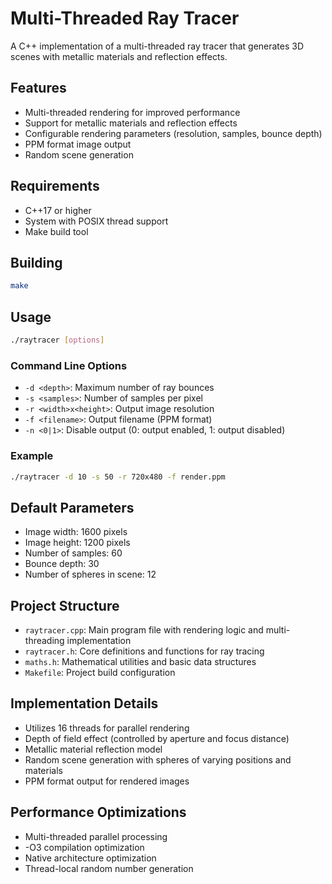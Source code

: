 # Multi-Threaded Ray Tracer

A C++ implementation of a multi-threaded ray tracer that generates 3D scenes with metallic materials and reflection effects.

## Features

- Multi-threaded rendering for improved performance
- Support for metallic materials and reflection effects
- Configurable rendering parameters (resolution, samples, bounce depth)
- PPM format image output
- Random scene generation

## Requirements

- C++17 or higher
- System with POSIX thread support
- Make build tool

## Building

```bash
make
```

## Usage

```bash
./raytracer [options]
```

### Command Line Options

- `-d <depth>`: Maximum number of ray bounces
- `-s <samples>`: Number of samples per pixel
- `-r <width>x<height>`: Output image resolution
- `-f <filename>`: Output filename (PPM format)
- `-n <0|1>`: Disable output (0: output enabled, 1: output disabled)

### Example

```bash
./raytracer -d 10 -s 50 -r 720x480 -f render.ppm
```

## Default Parameters

- Image width: 1600 pixels
- Image height: 1200 pixels
- Number of samples: 60
- Bounce depth: 30
- Number of spheres in scene: 12

## Project Structure

- `raytracer.cpp`: Main program file with rendering logic and multi-threading implementation
- `raytracer.h`: Core definitions and functions for ray tracing
- `maths.h`: Mathematical utilities and basic data structures
- `Makefile`: Project build configuration

## Implementation Details

- Utilizes 16 threads for parallel rendering
- Depth of field effect (controlled by aperture and focus distance)
- Metallic material reflection model
- Random scene generation with spheres of varying positions and materials
- PPM format output for rendered images

## Performance Optimizations

- Multi-threaded parallel processing
- -O3 compilation optimization
- Native architecture optimization
- Thread-local random number generation